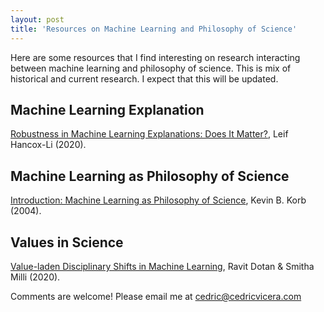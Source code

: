 ```yaml
---
layout: post
title: 'Resources on Machine Learning and Philosophy of Science'
---
```

Here are some resources that I find interesting on research interacting between machine learning and philosophy of science. This is mix of historical and current research. I expect that this will be updated.

## Machine Learning Explanation
[Robustness in Machine Learning Explanations: Does It Matter?](http://philsci-archive.pitt.edu/16686/1/sample-authordraft.pdf), Leif Hancox-Li (2020).

## Machine Learning as Philosophy of Science
[Introduction: Machine Learning as Philosophy of Science](https://link.springer.com/article/10.1023%2FB%3AMIND.0000045986.90956.7f), Kevin B. Korb (2004).

## Values in Science
[Value-laden Disciplinary Shifts in Machine Learning](https://arxiv.org/pdf/1912.01172v1.pdf), Ravit Dotan & Smitha Milli (2020).

Comments are welcome! Please email me at [cedric@cedricvicera.com](mailto:cedric@cedricvicera.com)
